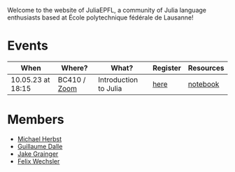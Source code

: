Welcome to the website of JuliaEPFL, a community of Julia language enthusiasts based at École polytechnique fédérale de Lausanne!

# Events

| When              | Where?                                             | What?                 | Register                                                     | Resources                        |
| ----------------- | -------------------------------------------------- | --------------------- | ------------------------------------------------------------ | -------------------------------- |
| 10.05.23 at 18:15 | BC410 / [Zoom](https://epfl.zoom.us/j/68892870159) | Introduction to Julia | [here](https://memento.epfl.ch/event/introduction-to-julia/) | [notebook](notebooks/intro.html) |

# Members

- [Michael Herbst](https://michael-herbst.com/)
- [Guillaume Dalle](https://gdalle.github.io/)
- [Jake Grainger](https://github.com/JakeGrainger)
- [Felix Wechsler](https://felixwechsler.science/)
